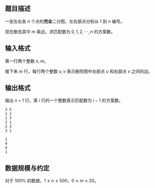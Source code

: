 ## 题目描述

一张左右各 $n$ 个点的**完全**二分图，左右部点分别从 $1$ 到 $n$ 编号。

现在删去其中 $m$ 条边，求匹配数为 $0,1,2,\cdots ,n$ 的方案数。

## 输入格式

第一行两个整数 $n,m$。

接下来 $m$ 行，每行两个整数 $u,v$ 表示删除图中左部点 $u$ 和右部点 $v$ 之间的边。

## 输出格式

输出 $n+1$ 行，第 $i$ 行的一个整数表示匹配数为 $i-1$ 的方案数。

```input1
3 5
1 2
1 3
2 1
2 3
3 1
```

```output1
1
4
4
1
```

## 数据规模与约定

对于 $100\%$ 的数据，$1\leq n\leq 500$，$0\leq m\leq 20$。

